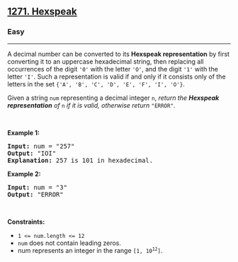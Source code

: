 <h2><a href="https://leetcode.com/problems/hexspeak/">1271. Hexspeak</a></h2><h3>Easy</h3><hr><div><p>A decimal number can be converted to its <strong>Hexspeak representation</strong> by first converting it to an uppercase hexadecimal string, then replacing all occurrences of the digit <code>'0'</code> with the letter <code>'O'</code>, and the digit <code>'1'</code> with the letter <code>'I'</code>. Such a representation is valid if and only if it consists only of the letters in the set <code>{'A', 'B', 'C', 'D', 'E', 'F', 'I', 'O'}</code>.</p>

<p>Given a string <code>num</code> representing a decimal integer <code>n</code>, <em>return the <strong>Hexspeak representation</strong> of </em><code>n</code><em> if it is valid, otherwise return </em><code>"ERROR"</code>.</p>

<p>&nbsp;</p>
<p><strong class="example">Example 1:</strong></p>

<pre><strong>Input:</strong> num = "257"
<strong>Output:</strong> "IOI"
<strong>Explanation:</strong> 257 is 101 in hexadecimal.
</pre>

<p><strong class="example">Example 2:</strong></p>

<pre><strong>Input:</strong> num = "3"
<strong>Output:</strong> "ERROR"
</pre>

<p>&nbsp;</p>
<p><strong>Constraints:</strong></p>

<ul>
	<li><code>1 &lt;= num.length &lt;= 12</code></li>
	<li><code>num</code> does not contain leading zeros.</li>
	<li>num represents an integer in the range <code>[1, 10<sup>12</sup>]</code>.</li>
</ul>
</div>